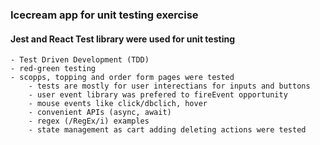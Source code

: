 ### Icecream app for unit testing exercise

#### Jest and React Test library were used for unit testing
    - Test Driven Development (TDD)
    - red-green testing
    - scopps, topping and order form pages were tested 
        - tests are mostly for user interectians for inputs and buttons
        - user event library was prefered to fireEvent opportunity
        - mouse events like click/dbclich, hover
        - convenient APIs (async, await)
        - regex (/RegEx/i) examples
        - state management as cart adding deleting actions were tested
    

